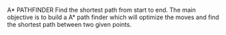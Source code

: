 A* PATHFINDER
Find the shortest path from start to end. The main objective is to build a A* path finder which will optimize the moves and find the shortest path between two given points.
